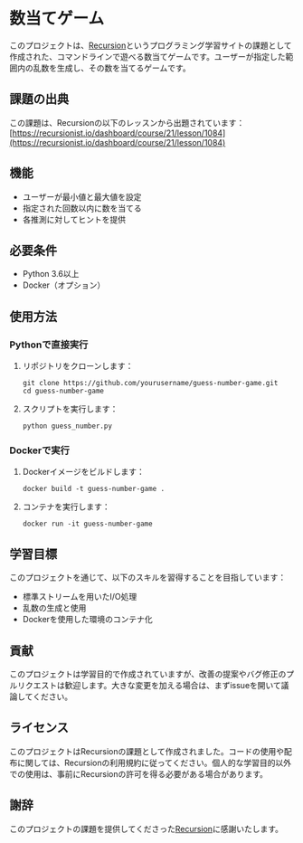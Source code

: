# 数当てゲーム

このプロジェクトは、[Recursion](https://recursionist.io)というプログラミング学習サイトの課題として作成された、コマンドラインで遊べる数当てゲームです。ユーザーが指定した範囲内の乱数を生成し、その数を当てるゲームです。

## 課題の出典

この課題は、Recursionの以下のレッスンから出題されています：
[https://recursionist.io/dashboard/course/21/lesson/1084](https://recursionist.io/dashboard/course/21/lesson/1084)

## 機能

- ユーザーが最小値と最大値を設定
- 指定された回数以内に数を当てる
- 各推測に対してヒントを提供

## 必要条件

- Python 3.6以上
- Docker（オプション）

## 使用方法

### Pythonで直接実行

1. リポジトリをクローンします：
   ```
   git clone https://github.com/yourusername/guess-number-game.git
   cd guess-number-game
   ```

2. スクリプトを実行します：
   ```
   python guess_number.py
   ```

### Dockerで実行

1. Dockerイメージをビルドします：
   ```
   docker build -t guess-number-game .
   ```

2. コンテナを実行します：
   ```
   docker run -it guess-number-game
   ```

## 学習目標

このプロジェクトを通じて、以下のスキルを習得することを目指しています：

- 標準ストリームを用いたI/O処理
- 乱数の生成と使用
- Dockerを使用した環境のコンテナ化

## 貢献

このプロジェクトは学習目的で作成されていますが、改善の提案やバグ修正のプルリクエストは歓迎します。大きな変更を加える場合は、まずissueを開いて議論してください。

## ライセンス

このプロジェクトはRecursionの課題として作成されました。コードの使用や配布に関しては、Recursionの利用規約に従ってください。個人的な学習目的以外での使用は、事前にRecursionの許可を得る必要がある場合があります。

## 謝辞

このプロジェクトの課題を提供してくださった[Recursion](https://recursionist.io)に感謝いたします。


